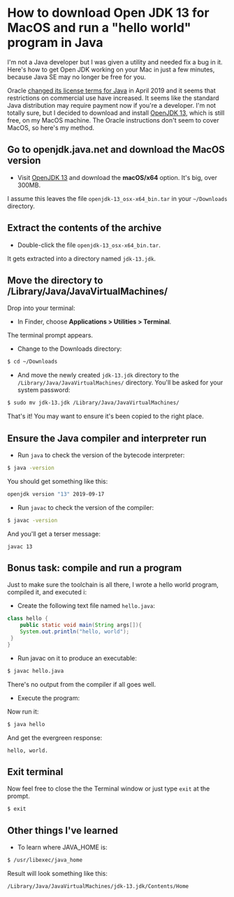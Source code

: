 # How to download Open JDK 13 for MacOS and run a "hello world" program in Java

I'm not a Java developer but I was given a utility and needed fix a bug in it.
Here's how to get Open JDK working on your Mac in just a few minutes, because
Java SE may no longer be free for you.

Oracle [changed its license terms for Java](https://www.oracle.com/technetwork/java/javase/overview/oracle-jdk-faqs.html)
in April 2019 and it seems that
restrictions on commercial use have increased. It seems like the standard
Java distribution may require payment now if you're a developer. I'm not totally 
sure, but I decided to download and install
[OpenJDK 13](https://openjdk.java.net), which is still free,
on my MacOS machine. The Oracle instructions
don't seem to cover MacOS, so here's my method.

## Go to openjdk.java.net and download the MacOS version

* Visit [OpenJDK 13](https://openjdk.java.net) and download the **macOS/x64** option. 
It's big, over 300MB.

I assume this leaves the file `openjdk-13_osx-x64_bin.tar` in your `~/Downloads` directory.

## Extract the contents of the archive

* Double-click the file `openjdk-13_osx-x64_bin.tar`.

It gets extracted into a directory named `jdk-13.jdk`.

## Move the directory to /Library/Java/JavaVirtualMachines/

Drop into your terminal:

* In Finder, choose **Applications > Utilities > Terminal**.

The terminal prompt appears.

* Change to the Downloads directory:

```bash
$ cd ~/Downloads
```

* And move the newly created `jdk-13.jdk` directory to the `/Library/Java/JavaVirtualMachines/` directory. 
You'll be asked for your system password:

```bash
$ sudo mv jdk-13.jdk /Library/Java/JavaVirtualMachines/
```

That's it! You may want to ensure it's been copied to the right place.

## Ensure the Java compiler and interpreter run

* Run `java` to check the version of the bytecode interpreter:

```bash
$ java -version
```

You should get something like this:

```bash
openjdk version "13" 2019-09-17
```

* Run `javac` to check the version of the compiler:

```bash
$ javac -version
```

And you'll get a terser message:

```
javac 13
```

## Bonus task: compile and run a program

Just to make sure the toolchain is all there, I wrote a hello world
program, compiled it, and executed i:

* Create the following text file named `hello.java`:

```java
class hello {
	public static void main(String args[]){
	System.out.println("hello, world");
 }
}
```

* Run javac on it to produce an executable:

```bash
$ javac hello.java
```

There's no output from the compiler if all goes well.

* Execute the program:

Now run it:

```bash
$ java hello
```

And get the evergreen response:

```
hello, world.
```


## Exit terminal

Now feel free to close the the Terminal window or 
just type `exit` at the prompt.

```
$ exit
```

## Other things I've learned

* To learn where JAVA_HOME is:

```bash
$ /usr/libexec/java_home
```

Result will look something like this:

```
/Library/Java/JavaVirtualMachines/jdk-13.jdk/Contents/Home
```
